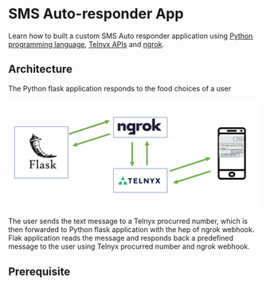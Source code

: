 # SMS Auto-responder App
 Learn how to built a custom SMS Auto responder application using [Python programming language](https://www.python.org/), [Telnyx APIs](https://telnyx.com) and [ngrok](https://ngrok.com/). 

 ## Architecture
 The Python flask application responds to the food choices of a user 

 <img src='./img/architecture.png' width="1000"/>
 
The user sends the text message to a Telnyx procurred number, which is then forwarded to Python flask application with the hep of ngrok webhook.
Flak application reads the message and responds back a predefined message to the user using Telnyx procurred number and ngrok webhook.

## Prerequisite


